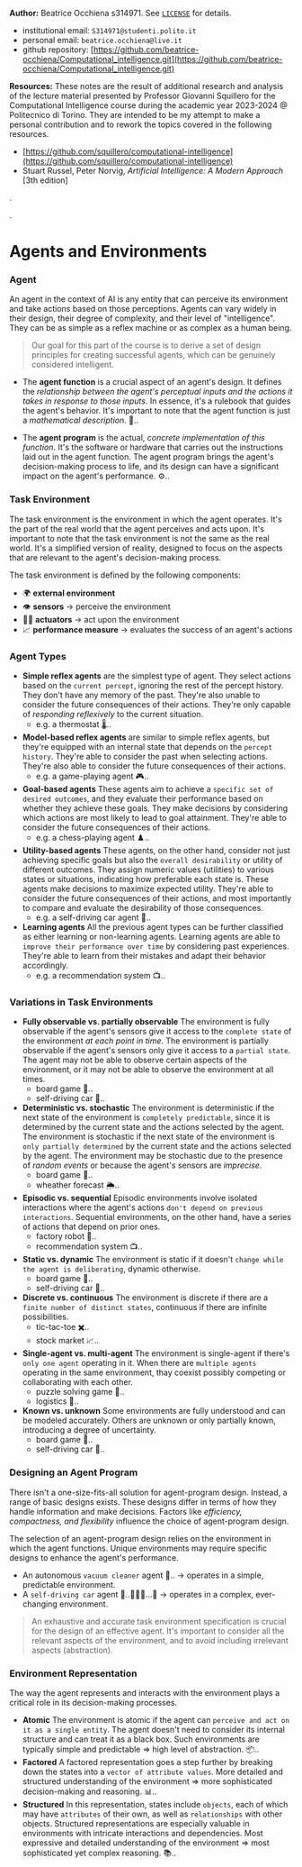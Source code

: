
**Author:** Beatrice Occhiena s314971. See [`LICENSE`](https://github.com/beatrice-occhiena/Computational_intelligence/blob/main/LICENSE) for details.
- institutional email: `S314971@studenti.polito.it`
- personal email: `beatrice.occhiena@live.it`
- github repository: [https://github.com/beatrice-occhiena/Computational_intelligence.git](https://github.com/beatrice-occhiena/Computational_intelligence.git)

**Resources:** These notes are the result of additional research and analysis of the lecture material presented by Professor Giovanni Squillero for the Computational Intelligence course during the academic year 2023-2024 @ Politecnico di Torino. They are intended to be my attempt to make a personal contribution and to rework the topics covered in the following resources.
- [https://github.com/squillero/computational-intelligence](https://github.com/squillero/computational-intelligence)
- Stuart Russel, Peter Norvig, *Artificial Intelligence: A Modern Approach* [3th edition]

.

.

# Agents and Environments

### Agent
An agent in the context of AI is any entity that can perceive its environment and take actions based on those perceptions. Agents can vary widely in their design, their degree of complexity, and their level of "intelligence". They can be as simple as a reflex machine or as complex as a human being.

> Our goal for this part of the course is to derive a set of design principles for creating successful agents, which can be genuinely considered intelligent.

- The **agent function** is a crucial aspect of an agent's design. It defines the *relationship between the agent's perceptual inputs and the actions it takes in response to those inputs*. In essence, it's a rulebook that guides the agent's behavior. It's important to note that the agent function is just a *mathematical description*. 📖..

- The **agent program** is the actual, *concrete implementation of this function*. It's the software or hardware that carries out the instructions laid out in the agent function. The agent program brings the agent's decision-making process to life, and its design can have a significant impact on the agent's performance. ⚙️..

### Task Environment
The task environment is the environment in which the agent operates. It's the part of the real world that the agent perceives and acts upon. It's important to note that the task environment is not the same as the real world. It's a simplified version of reality, designed to focus on the aspects that are relevant to the agent's decision-making process.

The task environment is defined by the following components:
- 🌍 **external environment**
- 👁️ **sensors** -> perceive the environment 
- 🫳🏻 **actuators** -> act upon the environment 
- 📈 **performance measure** -> evaluates the success of an agent's actions 

### Agent Types
- **Simple reflex agents** are the simplest type of agent. They select actions based on the `current percept`, ignoring the rest of the percept history. They don't have any memory of the past. They're also unable to consider the future consequences of their actions. They're only capable of *responding reflexively* to the current situation. 
  - e.g. a thermostat 🌡️..
- **Model-based reflex agents** are similar to simple reflex agents, but they're equipped with an internal state that depends on the `percept history`. They're able to consider the past when selecting actions. They're also able to consider the future consequences of their actions.
  - e.g. a game-playing agent 🎮..
- **Goal-based agents** These agents aim to achieve a `specific set of desired outcomes`, and they evaluate their performance based on whether they achieve these goals. They make decisions by considering which actions are most likely to lead to goal attainment. They're able to consider the future consequences of their actions. 
  - e.g. a chess-playing agent ♟️..
- **Utility-based agents** These agents, on the other hand, consider not just achieving specific goals but also the `overall desirability` or utility of different outcomes. They assign numeric values (utilities) to various states or situations, indicating how preferable each state is. These agents make decisions to maximize expected utility. They're able to consider the future consequences of their actions, and most importantly to compare and evaluate the desirability of those consequences. 
  - e.g. a self-driving car agent 🚗..
- **Learning agents** All the previous agent types can be further classified as either learning or non-learning agents. Learning agents are able to `improve their performance over time` by considering past experiences. They're able to learn from their mistakes and adapt their behavior accordingly.
  - e.g. a recommendation system 📺..

### Variations in Task Environments
- **Fully observable vs. partially observable** The environment is fully observable if the agent's sensors give it access to the `complete state` of the environment *at each point in time*. The environment is partially observable if the agent's sensors only give it access to a `partial state`. The agent may not be able to observe certain aspects of the environment, or it may not be able to observe the environment at all times.
  - board game 🎲..
  - self-driving car 🚗..
- **Deterministic vs. stochastic** The environment is deterministic if the next state of the environment is `completely predictable`, since it is determined by the current state and the actions selected by the agent. The environment is stochastic if the next state of the environment is `only partially determined` by the current state and the actions selected by the agent. The environment may be stochastic due to the presence of *random events* or because the agent's sensors are *imprecise*.
  - board game 🎲..
  - wheather forecast 🌦️..
- **Episodic vs. sequential** Episodic environments involve isolated interactions where the agent's actions `don't depend on previous interactions`. Sequential environments, on the other hand, have a series of actions that depend on prior ones.
  - factory robot 🤖..
  - recommendation system 📺..
- **Static vs. dynamic** The environment is static if it doesn't `change while the agent is deliberating`, dynamic otherwise.
  - board game 🎲..
  - self-driving car 🚗..
- **Discrete vs. continuous** The environment is discrete if there are a `finite number of distinct states`, continuous if there are infinite possibilities.
  - tic-tac-toe ✖️..
  - stock market 📈..
- **Single-agent vs. multi-agent** The environment is single-agent if there's `only one agent` operating in it. When there are `multiple agents` operating in the same environment, thay coexist possibly competing or collaborating with each other.
  - puzzle solving game 🧩..
  - logistics 🚚..
- **Known vs. unknown**  Some environments are fully understood and can be modeled accurately. Others are unknown or only partially known, introducing a degree of uncertainty.
  - board game 🎲..
  - self-driving car 🚗..

### Designing an Agent Program
There isn't a one-size-fits-all solution for agent-program design. Instead, a range of basic designs exists. These designs differ in terms of how they handle information and make decisions. Factors like *efficiency, compactness, and flexibility* influence the choice of agent-program design.

The selection of an agent-program design relies on the environment in which the agent functions. Unique environments may require specific designs to enhance the agent's performance. 
- An autonomous `vacuum cleaner` agent 🧹.. -> operates in a simple, predictable environment.
- A `self-driving car` agent 🌳..🚶🏻🚦...🚗 -> operates in a complex, ever-changing environment.

 > An exhaustive and accurate task environment specification is crucial for the design of an effective agent. It's important to consider all the relevant aspects of the environment, and to avoid including irrelevant aspects (abstraction).

 ### Environment Representation
 The way the agent represents and interacts with the environment plays a critical role in its decision-making processes.
  - **Atomic** The environment is atomic if the agent can `perceive and act on it as a single entity`. The agent doesn't need to consider its internal structure and can treat it as a black box. Such environments are typically simple and predictable => high level of abstraction. 📦..
  - **Factored** A factored representation goes a step further by breaking down the states into a `vector of attribute values`. More detailed and structured understanding of the environment => more sophisticated decision-making and reasoning. 📊..
  - **Structured** In this representation, states include `objects`, each of which may have `attributes` of their own, as well as `relationships` with other objects. Structured representations are especially valuable in environments with intricate interactions and dependencies. Most expressive and detailed understanding of the environment => most sophisticated yet complex reasoning. 📚..